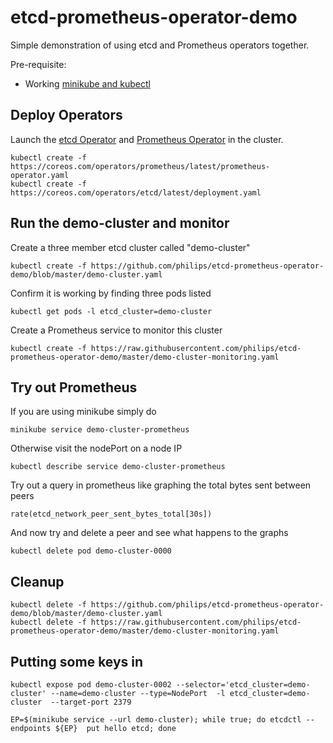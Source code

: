 # etcd-prometheus-operator-demo

Simple demonstration of using etcd and Prometheus operators together.

Pre-requisite:
- Working [minikube and kubectl](https://github.com/kubernetes/minikube#installation)

## Deploy Operators

Launch the [etcd Operator](https://coreos.com/blog/introducing-the-etcd-operator.html) and [Prometheus Operator](https://coreos.com/blog/the-prometheus-operator.html) in the cluster.


```
kubectl create -f https://coreos.com/operators/prometheus/latest/prometheus-operator.yaml
kubectl create -f https://coreos.com/operators/etcd/latest/deployment.yaml
```

## Run the demo-cluster and monitor

Create a three member etcd cluster called "demo-cluster"

```
kubectl create -f https://github.com/philips/etcd-prometheus-operator-demo/blob/master/demo-cluster.yaml
```

Confirm it is working by finding three pods listed

```
kubectl get pods -l etcd_cluster=demo-cluster
```

Create a Prometheus service to monitor this cluster

```
kubectl create -f https://raw.githubusercontent.com/philips/etcd-prometheus-operator-demo/master/demo-cluster-monitoring.yaml
```

## Try out Prometheus

If you are using minikube simply do 

```
minikube service demo-cluster-prometheus
```

Otherwise visit the nodePort on a node IP

```
kubectl describe service demo-cluster-prometheus
```

Try out a query in prometheus like graphing the total bytes sent between peers

```
rate(etcd_network_peer_sent_bytes_total[30s])
```

And now try and delete a peer and see what happens to the graphs

```
kubectl delete pod demo-cluster-0000
```

## Cleanup

```
kubectl delete -f https://github.com/philips/etcd-prometheus-operator-demo/blob/master/demo-cluster.yaml
kubectl delete -f https://raw.githubusercontent.com/philips/etcd-prometheus-operator-demo/master/demo-cluster-monitoring.yaml
```


## Putting some keys in

```
kubectl expose pod demo-cluster-0002 --selector='etcd_cluster=demo-cluster' --name=demo-cluster --type=NodePort  -l etcd_cluster=demo-cluster  --target-port 2379
```

```
EP=$(minikube service --url demo-cluster); while true; do etcdctl --endpoints ${EP}  put hello etcd; done
```
